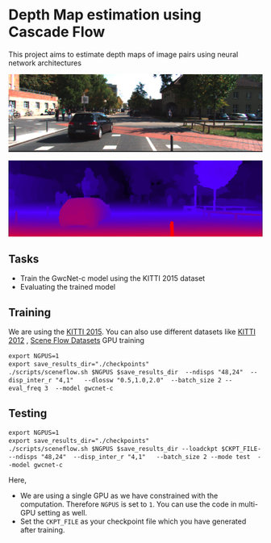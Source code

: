 # Depth Map estimation using Cascade Flow
This project aims to estimate depth maps of image pairs using neural network architectures

![input](https://github.com/Bparui/Cascade-Net-Implementation/blob/main/Imgs/input.png)

![depthmap](https://github.com/Bparui/Cascade-Net-Implementation/blob/main/Imgs/depthmap.png)

## Tasks
* Train the GwcNet-c model using the KITTI 2015 dataset
* Evaluating the trained model

## Training
We are using the [KITTI 2015](https://www.cvlibs.net/datasets/kitti/eval_scene_flow.php?benchmark=stereo). You can also use different datasets like [KITTI 2012](https://www.cvlibs.net/datasets/kitti/eval_stereo_flow.php?benchmark=stereo) , [Scene Flow Datasets](https://lmb.informatik.uni-freiburg.de/resources/datasets/SceneFlowDatasets.en.html)
GPU training
```
export NGPUS=1
export save_results_dir="./checkpoints"
./scripts/sceneflow.sh $NGPUS $save_results_dir  --ndisps "48,24"  --disp_inter_r "4,1"   --dlossw "0.5,1.0,2.0"  --batch_size 2 --eval_freq 3  --model gwcnet-c
```

## Testing
```
export NGPUS=1
export save_results_dir="./checkpoints"
./scripts/sceneflow.sh $NGPUS $save_results_dir --loadckpt $CKPT_FILE- --ndisps "48,24"  --disp_inter_r "4,1"   --batch_size 2 --mode test  --model gwcnet-c
```

Here,
* We are using a single GPU as we have constrained with the computation. Therefore ``NGPUS`` is set to ``1``. You can use the code in multi-GPU setting as well.
* Set the ``CKPT_FILE`` as your checkpoint file which you have generated after training.
